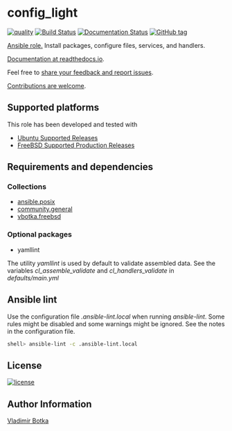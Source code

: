 # config_light

[![quality](https://img.shields.io/ansible/quality/27910)](https://galaxy.ansible.com/vbotka/config_light)
[![Build Status](https://travis-ci.org/vbotka/ansible-config-light.svg?branch=master)](https://travis-ci.org/vbotka/ansible-config-light)
[![Documentation Status](https://readthedocs.org/projects/docs/badge/?version=latest)](https://ansible-config-light.readthedocs.io/en/latest/)
[![GitHub tag](https://img.shields.io/github/v/tag/vbotka/ansible-config-light)](https://github.com/vbotka/ansible-config-light/tags)

[Ansible role.](https://galaxy.ansible.com/vbotka/config_light/) Install packages, configure files, services, and handlers.

[Documentation at readthedocs.io](https://ansible-config-light.readthedocs.io).

Feel free to [share your feedback and report issues](https://github.com/vbotka/ansible-config-light/issues).

[Contributions are welcome](https://github.com/firstcontributions/first-contributions).


## Supported platforms

This role has been developed and tested with

* [Ubuntu Supported Releases](http://releases.ubuntu.com/)
* [FreeBSD Supported Production Releases](https://www.freebsd.org/releases/)


## Requirements and dependencies

### Collections

* [ansible.posix](https://galaxy.ansible.com/ui/repo/published/ansible/posix/)
* [community.general](https://galaxy.ansible.com/ui/repo/published/community/general/)
* [vbotka.freebsd](https://galaxy.ansible.com/ui/repo/published/vbotka/freebsd/)

### Optional packages

* yamllint

The utility *yamllint* is used by default to validate assembled
data. See the variables *cl_assemble_validate* and
*cl_handlers_validate* in *defaults/main.yml*


## Ansible lint

Use the configuration file *.ansible-lint.local* when running
*ansible-lint*. Some rules might be disabled and some warnings might
be ignored. See the notes in the configuration file.

```bash
shell> ansible-lint -c .ansible-lint.local
```


## License

[![license](https://img.shields.io/badge/license-BSD-red.svg)](https://www.freebsd.org/doc/en/articles/bsdl-gpl/article.html)


## Author Information

[Vladimir Botka](https://botka.info)
